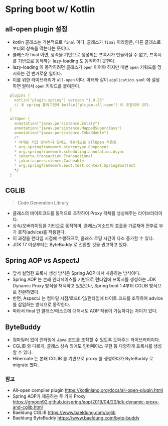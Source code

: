 # Spring boot w/ Kotlin

## all-open plugin 설정
- kotlin 클래스는 기본적으로 `final` 이다. 클래스가 `final` 이라함은, 다른 클래스로부터의 상속을 막는다는 뜻이다.
- 클래스가 final 이면, 상속을 기반으로 생성되는 프록시가 만들어질 수 없고, 프록시를 기반으로 동작하는 lazy-loading 도 동작하지 못한다.
- lazy-loading 이 동작하려면 클래스가 `open` 이어야 하지만 매번 `open` 키워드를 명시하는 건 번거로운 일이다.
- 이를 위한 라이브러리가 `all-open` 이다. 아래와 같이 `application.yaml` 에 설정하면 알아서 `open` 키워드를 붙여준다.
```yaml
  plugins {
    kotlin("plugin.spring") version "1.9.25"
    // 위 spring 플러그인에 kotlin("plugin.all-open") 이 포함되어 있다.
  }
  
  allOpen {
    annotation("javax.persistence.Entity")
    annotation("javax.persistence.MappedSuperclass")
    annotation("javax.persistence.Embeddable")
    /*
    * 아래는 직접 명시하지 않아도 기본적으로 allOpen 적용됨
    * org.springframework.stereotype.Component
    * org.springframework.scheduling.annotation.Async
    * jakarta.transaction.Transactional
    * jakarta.persistence.Cacheable
    * org.springframework.boot.test.context.SpringBootTest
    */
  }
```

## CGLIB
> Code Generation Library
- 클래스의 바이트코드를 동적으로 조작하여 Proxy 객체를 생성해주는 라이브러리이다.
- 상속/오버라이딩을 기반으로 동작하며, 클래스/메소드의 호출을 가로채어 전후로 부가 로직(advice)를 적용한다.
- 이 과정을 런타임 시점에 수행하므로, 클래스 로딩 시간이 다소 증가할 수 있다.
- JDK 17 이상부터는 ByteBuddy 로 전환할 것을 권고하고 있다.

## Spring AOP vs AspectJ
- 앞서 설명한 프록시 생성 방식은 Spring AOP 에서 사용하는 방식이다.
- Spring AOP 는 본래 인터페이스를 기반으로 런타임에 프록시를 생성하는 JDK Dynamic Proxy 방식을 채택하고 있었으나, Spring boot 1.4부터 CGLIB 방식으로 전환하였다.
- 반면, AspectJ 는 컴파일 시점/로드타임/런타임에 바이트 코드를 조작하여 advice 를 삽입하는 방식으로 동작한다.
- 따라서 final 인 클래스/메소드에 대해서도 AOP 적용이 가능하다는 차이가 있다.

## ByteBuddy
- 컴파일러 없이 런타임에 Java 코드를 조작할 수 있도록 도와주는 라이브러리이다.
- CGLIB 와 다르게, 클래스 상속 외에도 인터페이스 구현 등 다양하게 프록시를 생성할 수 있다.
- Hibernate 는 본래 CGLIB 를 기반으로 proxy 를 생성하다가 ByteBuddy 로 migrate 했다.

### 참고
- All-open compiler plugin https://kotlinlang.org/docs/all-open-plugin.html
- Spring AOP가 제공하는 두 가지 Proxy https://gmoon92.github.io/spring/aop/2019/04/20/jdk-dynamic-proxy-and-cglib.html
- Baeldung CGLIB https://www.baeldung.com/cglib
- Baeldung ByteBuddy https://www.baeldung.com/byte-buddy